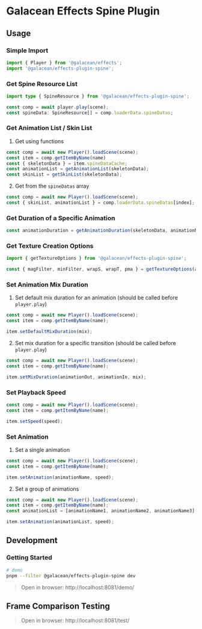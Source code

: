# Galacean Effects Spine Plugin

## Usage

### Simple Import

``` ts
import { Player } from '@galacean/effects';
import '@galacean/effects-plugin-spine';
```

### Get Spine Resource List

``` ts
import type { SpineResource } from '@galacean/effects-plugin-spine';

const comp = await player.play(scene);
const spineData: SpineResource[] = comp.loaderData.spineDatas;
```

### Get Animation List / Skin List

1. Get using functions

``` ts
const comp = await new Player().loadScene(scene);
const item = comp.getItemByName(name)
const { skeletonData } = item.spineDataCache;
const animationList = getAnimationList(skeletonData);
const skinList = getSkinList(skeletonData);
```

2. Get from the `spineDatas` array

``` ts
const comp = await new Player().loadScene(scene);
const { skinList, animationList } = comp.loaderData.spineDatas[index];
```

### Get Duration of a Specific Animation

``` ts
const animationDuration = getAnimationDuration(skeletonData, animationName);
```

### Get Texture Creation Options
``` ts
import { getTextureOptions } from '@galacean/effects-plugin-spine';

const { magFilter, minFilter, wrapS, wrapT, pma } = getTextureOptions(atlasBuffer);
```

### Set Animation Mix Duration

1. Set default mix duration for an animation (should be called before `player.play`)

``` ts
const comp = await new Player().loadScene(scene);
const item = comp.getItemByName(name);

item.setDefaultMixDuration(mix);
```

2. Set mix duration for a specific transition (should be called before `player.play`)

``` ts
const comp = await new Player().loadScene(scene);
const item = comp.getItemByName(name);

item.setMixDuration(animationOut, animationIn, mix);
```

### Set Playback Speed

``` ts
const comp = await new Player().loadScene(scene);
const item = comp.getItemByName(name);

item.setSpeed(speed);
```

### Set Animation

1. Set a single animation

``` ts
const comp = await new Player().loadScene(scene);
const item = comp.getItemByName(name);

item.setAnimation(animationName, speed);
```

2. Set a group of animations

``` ts
const comp = await new Player().loadScene(scene);
const item = comp.getItemByName(name);
const animationList = [animationName1, animationName2, animationName3];

item.setAnimation(animationList, speed);
```

## Development

### Getting Started

``` bash
# demo
pnpm --filter @galacean/effects-plugin-spine dev
```

> Open in browser: http://localhost:8081/demo/

## Frame Comparison Testing

> Open in browser: http://localhost:8081/test/
